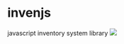 # invenjs
javascript inventory system library
<a href="https://simpleicons.org/"><img src="https://img.shields.io/badge/-JavaScript-#F7DF1E?style=flat-square&logo=JavaScript&logoColor=white"/></a>
